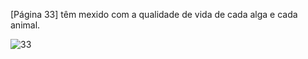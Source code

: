 [Página 33]
têm mexido com a qualidade de
vida de cada alga e cada animal.


![33](./img/page_33-01.jpg)
